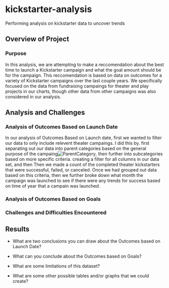 # kickstarter-analysis
Performing analysis on kickstarter data to uncover trends 
## Overview of Project

### Purpose
In this analysis, we are attempting to make a reccomendation about the best time to launch a Kickstarter campaign and what the goal amount should be for the campaign. This reccomendation is based on data on outcomes for a variety of Kickstarter campaigns over the last couple years. We specifically focused on the data from fundraising campaings for theater and play projects in our charts, though other data from other campaigns was also considered in our analysis.  

## Analysis and Challenges

### Analysis of Outcomes Based on Launch Date
In our analysis of Outcomes Based on Launch date, first we wanted to filter our data to only include relevent theater campaings. I did this by. first separating out our data into parent categories based on the general purpose of the campaing![ParentCategory](kickstarter-analysis/main/ParentCategory.png), then further into subcategories based on more specific criteria.  creating a filter for all columns in our data set, and then Then we made a count of the completed theater kickstarters that were successful, failed, or canceled. Once we had grouped out data based on this criteria, then we further broke down what month the campaign was launched to see if there were any trends for success based on time of year that a campain was launched. 

### Analysis of Outcomes Based on Goals


### Challenges and Difficulties Encountered

## Results

- What are two conclusions you can draw about the Outcomes based on Launch Date?

- What can you conclude about the Outcomes based on Goals?

- What are some limitations of this dataset?

- What are some other possible tables and/or graphs that we could create?
